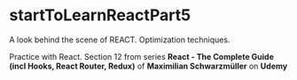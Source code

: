 # startToLearnReactPart5

A look behind the scene of REACT. Optimization techniques.

Practice with React. Section 12 from series **React - The Complete Guide (incl Hooks, React Router, Redux)** of **Maximilian Schwarzmüller** on **Udemy**

